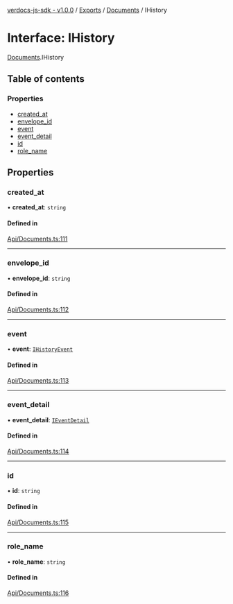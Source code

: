 [verdocs-js-sdk - v1.0.0](../README.md) / [Exports](../modules.md) / [Documents](../modules/Documents.md) / IHistory

# Interface: IHistory

[Documents](../modules/Documents.md).IHistory

## Table of contents

### Properties

- [created_at](Documents.IHistory.md#created_at)
- [envelope_id](Documents.IHistory.md#envelope_id)
- [event](Documents.IHistory.md#event)
- [event_detail](Documents.IHistory.md#event_detail)
- [id](Documents.IHistory.md#id)
- [role_name](Documents.IHistory.md#role_name)

## Properties

### created\_at

• **created\_at**: `string`

#### Defined in

[Api/Documents.ts:111](https://github.com/Verdocs/js-sdk/blob/6ec87bd/src/Api/Documents.ts#L111)

___

### envelope\_id

• **envelope\_id**: `string`

#### Defined in

[Api/Documents.ts:112](https://github.com/Verdocs/js-sdk/blob/6ec87bd/src/Api/Documents.ts#L112)

___

### event

• **event**: [`IHistoryEvent`](../modules/Documents.md#ihistoryevent)

#### Defined in

[Api/Documents.ts:113](https://github.com/Verdocs/js-sdk/blob/6ec87bd/src/Api/Documents.ts#L113)

___

### event\_detail

• **event\_detail**: [`IEventDetail`](../modules/Documents.md#ieventdetail)

#### Defined in

[Api/Documents.ts:114](https://github.com/Verdocs/js-sdk/blob/6ec87bd/src/Api/Documents.ts#L114)

___

### id

• **id**: `string`

#### Defined in

[Api/Documents.ts:115](https://github.com/Verdocs/js-sdk/blob/6ec87bd/src/Api/Documents.ts#L115)

___

### role\_name

• **role\_name**: `string`

#### Defined in

[Api/Documents.ts:116](https://github.com/Verdocs/js-sdk/blob/6ec87bd/src/Api/Documents.ts#L116)
